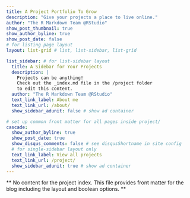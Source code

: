 ```yaml
---
title: A Project Portfolio To Grow
description: "Give your projects a place to live online."
author: "The R Markdown Team @RStudio"
show_post_thumbnail: true
show_author_byline: true
show_post_date: false
# for listing page layout
layout: list-grid # list, list-sidebar, list-grid

list_sidebar: # for list-sidebar layout
  title: A Sidebar for Your Projects
  description: |
    Projects can be anything!
    Check out the _index.md file in the /project folder 
    to edit this content.
  author: "The R Markdown Team @RStudio"
  text_link_label: About me
  text_link_url: /about/
  show_sidebar_adunit: false # show ad container

# set up common front matter for all pages inside project/
cascade:    
  show_author_byline: true
  show_post_date: true
  show_disqus_comments: false # see disqusShortname in site config
  # for single-sidebar layout only
  text_link_label: View all projects
  text_link_url: /project/
  show_sidebar_adunit: true # show ad container
---
```


** No content for the project index. This file provides front matter for the blog including the layout and boolean options. **

